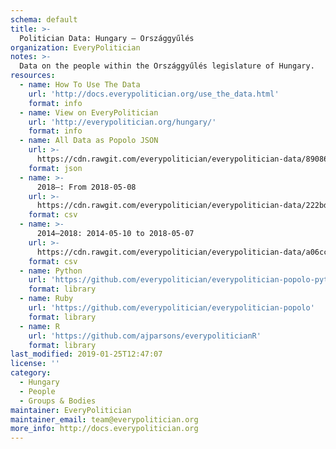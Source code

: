 ```yaml
---
schema: default
title: >-
  Politician Data: Hungary — Országgyűlés
organization: EveryPolitician
notes: >-
  Data on the people within the Országgyűlés legislature of Hungary.
resources:
  - name: How To Use The Data
    url: 'http://docs.everypolitician.org/use_the_data.html'
    format: info
  - name: View on EveryPolitician
    url: 'http://everypolitician.org/hungary/'
    format: info
  - name: All Data as Popolo JSON
    url: >-
      https://cdn.rawgit.com/everypolitician/everypolitician-data/89086198d48199674102ba42317dc1eae8f0b473/data/Hungary/Assembly/ep-popolo-v1.0.json
    format: json
  - name: >-
      2018–: From 2018-05-08
    url: >-
      https://cdn.rawgit.com/everypolitician/everypolitician-data/222bd4257bc65e75ba13f520d38a50e2aa72c55e/data/Hungary/Assembly/term-41.csv
    format: csv
  - name: >-
      2014–2018: 2014-05-10 to 2018-05-07
    url: >-
      https://cdn.rawgit.com/everypolitician/everypolitician-data/a06cc0bcf01a1ff03a62acd68abb51d3bc675e99/data/Hungary/Assembly/term-40.csv
    format: csv
  - name: Python
    url: 'https://github.com/everypolitician/everypolitician-popolo-python'
    format: library
  - name: Ruby
    url: 'https://github.com/everypolitician/everypolitician-popolo'
    format: library
  - name: R
    url: 'https://github.com/ajparsons/everypoliticianR'
    format: library
last_modified: 2019-01-25T12:47:07
license: ''
category:
  - Hungary
  - People
  - Groups & Bodies
maintainer: EveryPolitician
maintainer_email: team@everypolitician.org
more_info: http://docs.everypolitician.org
---
```

